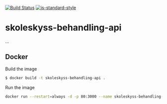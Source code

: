 [![Build Status](https://travis-ci.org/telemark/skoleskyss-behandling-webservice-docker.svg?branch=master)](https://travis-ci.org/telemark/skoleskyss-behandling-webservice-docker)
[![js-standard-style](https://img.shields.io/badge/code%20style-standard-brightgreen.svg?style=flat)](https://github.com/feross/standard)
# skoleskyss-behandling-api
...

## Docker

Build the image

```sh
$ docker build -t skoleskyss-behandling-api .
```

Run the image

```sh
docker run --restart=always -d -p 80:3000 --name skoleskyss-behandling-api skoleskyss-behandling-api
```
